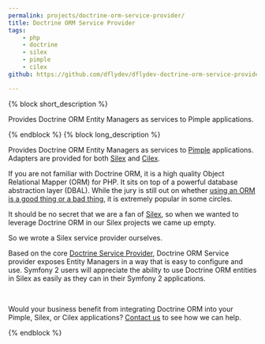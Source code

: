 ```yaml
---
permalink: projects/doctrine-orm-service-provider/
title: Doctrine ORM Service Provider
tags:
    - php
    - doctrine
    - silex
    - pimple
    - cilex
github: https://github.com/dflydev/dflydev-doctrine-orm-service-provider

---
```

{% block short_description %}

Provides Doctrine ORM Entity Managers as services to Pimple applications.

{% endblock %}
{% block long_description %}

Provides Doctrine ORM Entity Managers as services to
[Pimple](http://pimple.sensiolabs.org/) applications. Adapters are provided for
both [Silex](http://silex.sensiolabs.org/) and [Cilex](http://cilex.github.io/).

If you are not familiar with Doctrine ORM, it is a high quality Object
Relational Mapper (ORM) for PHP. It sits on top of a powerful database
abstraction layer (DBAL). While the jury is still out on whether [using an ORM
is a good thing or a bad thing](http://www.codinghorror.com/blog/2006/06/object-relational-mapping-is-the-vietnam-of-computer-science.html),
it is extremely popular in some circles.

It should be no secret that we are a fan of [Silex](http://silex.sensiolabs.org/), so when we wanted to leverage Doctrine ORM in our Silex projects we came up empty.

So we wrote a Silex service provider ourselves.

Based on the core [Doctrine Service Provider](http://silex.sensiolabs.org/doc/providers/doctrine.html),
Doctrine ORM Service provider exposes Entity Managers in a way that is easy to
configure and use. Symfony 2 users will appreciate the ability to use Doctrine
ORM entities in Silex as easily as they can in their Symfony 2 applications.

<br>

Would your business benefit from integrating Doctrine ORM into your Pimple, Silex, or Cilex applications? [Contact us]({{site.url}}/contact/) to see how we can help.

{% endblock %}
